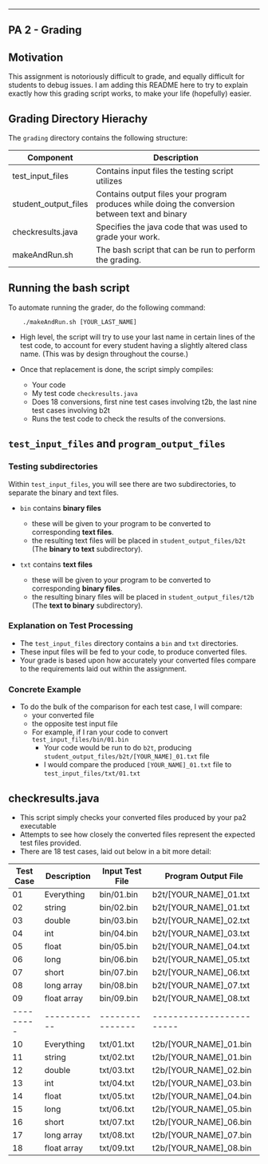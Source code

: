 ------------------------
PA 2 - Grading
------------------------

## Motivation

This assignment is notoriously difficult to grade, and equally difficult for students to debug issues.
I am adding this README here to try to explain exactly how this grading script works, to make your life (hopefully) easier.

## Grading Directory Hierachy

The `grading` directory contains the following structure:

| Component | Description |
| --------- | ----------- |
| test_input_files | Contains input files the testing script utilizes |
| student_output_files | Contains output files your program produces while doing the conversion between text and binary |
| checkresults.java | Specifies the java code that was used to grade your work. |
| makeAndRun.sh | The bash script that can be run to perform the grading. |

## Running the bash script

To automate running the grader, do the following command:

```
	./makeAndRun.sh [YOUR_LAST_NAME]
```

- High level, the script will try to use your last name in certain lines of the test code, to account
for every student having a slightly altered class name. (This was by design throughout the course.)

- Once that replacement is done, the script simply compiles:
	- Your code
	- My test code `checkresults.java`
	- Does 18 conversions, first nine test cases involving t2b, the last nine test cases involving b2t
	- Runs the test code to check the results of the conversions.


## `test_input_files` and `program_output_files`

### Testing subdirectories

Within `test_input_files`, you will see there are two subdirectories, to separate the binary and text files.

- `bin` contains **binary files**
	- these will be given to your program to be converted to corresponding **text files**.
	- the resulting text files will be placed in `student_output_files/b2t` (The **binary to text** subdirectory).

- `txt` contains **text files**
	- these will be given to your program to be converted to corresponding **binary files**.
	- the resulting binary files will be placed in `student_output_files/t2b` (The **text to binary** subdirectory).

### Explanation on Test Processing

- The `test_input_files` directory contains a `bin` and `txt` directories.
- These input files will be fed to your code, to produce converted files.
- Your grade is based upon how accurately your converted files compare to the requirements laid out within the assignment.

### Concrete Example 

- To do the bulk of the comparison for each test case, I will compare:
	- your converted file
	- the opposite test input file
	- For example, if I ran your code to convert `test_input_files/bin/01.bin`
		- Your code would be run to do `b2t`, producing `student_output_files/b2t/[YOUR_NAME]_01.txt` file
		- I would compare the produced `[YOUR_NAME]_01.txt` file to `test_input_files/txt/01.txt`


## checkresults.java

- This script simply checks your converted files produced by your pa2 executable
- Attempts to see how closely the converted files represent the expected test files provided.
- There are 18 test cases, laid out below in a bit more detail:

| Test Case | Description | Input Test File | Program Output File      |
| --------- | ----------- | --------------- | ------------------------ |
| 01        | Everything  | bin/01.bin      | b2t/[YOUR_NAME]_01.txt   |
| 02        | string      | bin/02.bin      | b2t/[YOUR_NAME]_01.txt   |
| 03        | double      | bin/03.bin      | b2t/[YOUR_NAME]_02.txt   |
| 04        | int         | bin/04.bin      | b2t/[YOUR_NAME]_03.txt   |
| 05        | float       | bin/05.bin      | b2t/[YOUR_NAME]_04.txt   |
| 06        | long        | bin/06.bin      | b2t/[YOUR_NAME]_05.txt   |
| 07        | short       | bin/07.bin      | b2t/[YOUR_NAME]_06.txt   |
| 08        | long array  | bin/08.bin      | b2t/[YOUR_NAME]_07.txt   |
| 09        | float array | bin/09.bin      | b2t/[YOUR_NAME]_08.txt   |
| --------- | ----------- | --------------- | ------------------------ | 
| 10        | Everything  | txt/01.txt      | t2b/[YOUR_NAME]_01.bin   |
| 11        | string      | txt/02.txt      | t2b/[YOUR_NAME]_01.bin   |
| 12        | double      | txt/03.txt      | t2b/[YOUR_NAME]_02.bin   |
| 13        | int         | txt/04.txt      | t2b/[YOUR_NAME]_03.bin   |
| 14        | float       | txt/05.txt      | t2b/[YOUR_NAME]_04.bin   |
| 15        | long        | txt/06.txt      | t2b/[YOUR_NAME]_05.bin   |
| 16        | short       | txt/07.txt      | t2b/[YOUR_NAME]_06.bin   |
| 17        | long array  | txt/08.txt      | t2b/[YOUR_NAME]_07.bin   |
| 18        | float array | txt/09.txt      | t2b/[YOUR_NAME]_08.bin   |